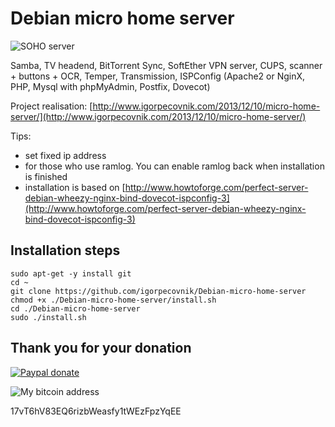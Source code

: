 Debian micro home server
========================

![SOHO server](http://www.igorpecovnik.com/wp-content/uploads/2014/11/sohoserver1.png)

Samba, TV headend, BitTorrent Sync, SoftEther VPN server, CUPS, scanner + buttons + OCR, Temper, Transmission, ISPConfig  (Apache2 or NginX, PHP, Mysql with phpMyAdmin, Postfix, Dovecot)

Project realisation:
[http://www.igorpecovnik.com/2013/12/10/micro-home-server/](http://www.igorpecovnik.com/2013/12/10/micro-home-server/)

Tips:
- set fixed ip address
- for those who use ramlog. You can enable ramlog back when installation is finished
- installation is based on [http://www.howtoforge.com/perfect-server-debian-wheezy-nginx-bind-dovecot-ispconfig-3](http://www.howtoforge.com/perfect-server-debian-wheezy-nginx-bind-dovecot-ispconfig-3)

Installation steps
------------------

```shell
sudo apt-get -y install git
cd ~
git clone https://github.com/igorpecovnik/Debian-micro-home-server
chmod +x ./Debian-micro-home-server/install.sh
cd ./Debian-micro-home-server
sudo ./install.sh
```

Thank you for your donation
------------------

[![Paypal donate](https://www.paypalobjects.com/en_US/i/btn/btn_donate_SM.gif)](https://www.paypal.com/cgi-bin/webscr?cmd=_s-xclick&hosted_button_id=CUYH2KR36YB7W)

![My bitcoin address](http://www.igorpecovnik.com/wp-content/uploads/2014/10/bitcoinigor.png)

17vT6hV83EQ6rizbWeasfy1tWEzFpzYqEE
